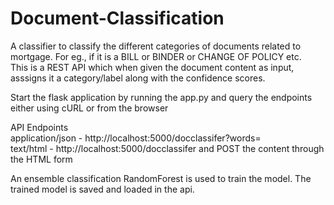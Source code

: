 # Document-Classification

A classifier to classify the different categories of documents related to mortgage. For eg., if it is a BILL or BINDER or CHANGE OF POLICY etc.<br>
This is a REST API which when given the document content as input, asssigns it a category/label along with the confidence scores.<br>
 
Start the flask application by running the app.py and query the endpoints either using cURL or from the browser<br>

API Endpoints<br>
application/json - http://localhost:5000/docclassifer?words=<document content in text><br>
text/html - http://localhost:5000/docclassifer and POST the content through the HTML form <br>

An ensemble classification RandomForest is used to train the model. The trained model is saved and loaded in the api.<br>

